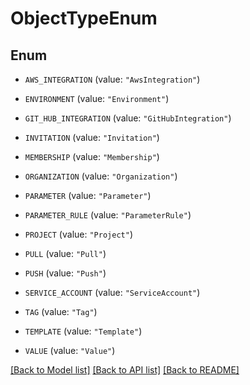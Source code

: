 # ObjectTypeEnum

## Enum


* `AWS_INTEGRATION` (value: `"AwsIntegration"`)

* `ENVIRONMENT` (value: `"Environment"`)

* `GIT_HUB_INTEGRATION` (value: `"GitHubIntegration"`)

* `INVITATION` (value: `"Invitation"`)

* `MEMBERSHIP` (value: `"Membership"`)

* `ORGANIZATION` (value: `"Organization"`)

* `PARAMETER` (value: `"Parameter"`)

* `PARAMETER_RULE` (value: `"ParameterRule"`)

* `PROJECT` (value: `"Project"`)

* `PULL` (value: `"Pull"`)

* `PUSH` (value: `"Push"`)

* `SERVICE_ACCOUNT` (value: `"ServiceAccount"`)

* `TAG` (value: `"Tag"`)

* `TEMPLATE` (value: `"Template"`)

* `VALUE` (value: `"Value"`)


[[Back to Model list]](../README.md#documentation-for-models) [[Back to API list]](../README.md#documentation-for-api-endpoints) [[Back to README]](../README.md)


